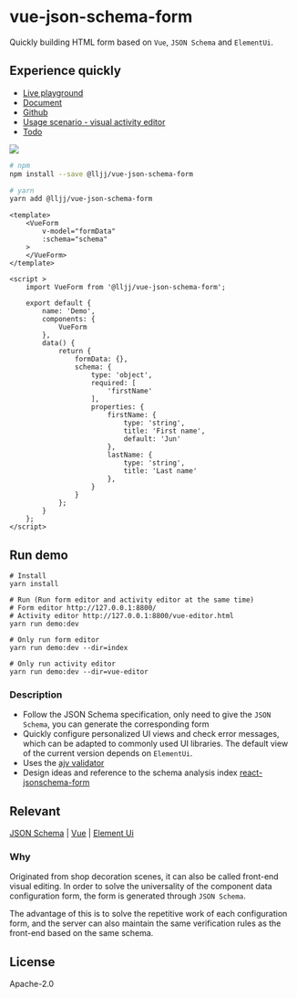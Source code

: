 # vue-json-schema-form
Quickly building HTML form based on `Vue`, `JSON Schema` and `ElementUi`.

## Experience quickly
* [Live playground](https://form.lljj.me/ "Vue JSON Schema Form Demo")
* [Document](https://vue-json-schema-form.lljj.me/en/ "Vue JSON Schema Docs")
* [Github](https://github.com/lljj-x/vue-json-schema-form "Vue JSON Schema github")
* [Usage scenario - visual activity editor](https://form.lljj.me/vue-editor.html)
* [Todo](https://vue-json-schema-form.lljj.me/en/guide/todo.html)

![](https://7.luochongfei.top/vue-json-schema-form.gif?1)

``` bash
# npm
npm install --save @lljj/vue-json-schema-form

# yarn
yarn add @lljj/vue-json-schema-form
```

```vue
<template>
    <VueForm
        v-model="formData"
        :schema="schema"
    >
    </VueForm>
</template>

<script >
    import VueForm from '@lljj/vue-json-schema-form';

    export default {
        name: 'Demo',
        components: {
            VueForm
        },
        data() {
            return {
                formData: {},
                schema: {
                    type: 'object',
                    required: [
                        'firstName'
                    ],
                    properties: {
                        firstName: {
                            type: 'string',
                            title: 'First name',
                            default: 'Jun'
                        },
                        lastName: {
                            type: 'string',
                            title: 'Last name'
                        },
                    }
                }
            };
        }
    };
</script>
```

## Run demo
```ssh
# Install
yarn install

# Run (Run form editor and activity editor at the same time)
# Form editor http://127.0.0.1:8800/
# Activity editor http://127.0.0.1:8800/vue-editor.html
yarn run demo:dev

# Only run form editor
yarn run demo:dev --dir=index

# Only run activity editor
yarn run demo:dev --dir=vue-editor

```

### Description
* Follow the JSON Schema specification, only need to give the `JSON Schema`, you can generate the corresponding form
* Quickly configure personalized UI views and check error messages, which can be adapted to commonly used UI libraries. The default view of the current version depends on `ElementUi`.
* Uses the [ajv validator](https://github.com/epoberezkin/ajv)
* Design ideas and reference to the schema analysis index [react-jsonschema-form](https://github.com/rjsf-team/react-jsonschema-form)

## Relevant
[JSON Schema](https://json-schema.org/understanding-json-schema/index.html) |
[Vue](https://cn.vuejs.org/) |
[Element Ui](https://element.eleme.io/)

### Why
Originated from shop decoration scenes, it can also be called front-end visual editing. In order to solve the universality of the component data configuration form, the form is generated through `JSON Schema`.

The advantage of this is to solve the repetitive work of each configuration form, and the server can also maintain the same verification rules as the front-end based on the same schema.

## License
Apache-2.0
